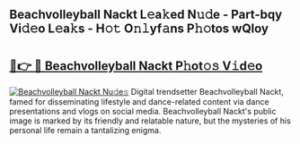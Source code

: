 ## Beachvolleyball Nackt L𝚎a𝚔ed N𝚞𝚍e - Part-bqy Vi𝚍𝚎o L𝚎a𝚔s - H𝚘𝚝 O𝚗𝚕yf𝚊ns P𝚑𝚘tos wQloy

# <h2><a href="http://kfc4zq.oniu.top/?m=Beachvolleyball+Nackt">🔗👉 🔴 Beachvolleyball Nackt P𝚑ot𝚘𝚜 V𝚒d𝚎o</a></h2>

[![Beachvolleyball Nackt Nu𝚍e𝚜](https://i.imgur.com/0qMVB7G.gif)](http://kfc4zq.oniu.top/?m=Beachvolleyball+Nackt)
Digital trendsetter Beachvolleyball Nackt, famed for disseminating lifestyle and dance-related content via dance presentations and vlogs on social media. Beachvolleyball Nackt's public image is marked by its friendly and relatable nature, but the mysteries of his personal life remain a tantalizing enigma.  
